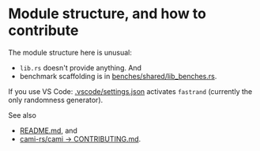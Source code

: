 # Module structure, and how to contribute

The module structure here is unusual:
- `lib.rs` doesn't provide anything. And
- benchmark scaffolding is in [benches/shared/lib_benches.rs](benches/shared/lib_benches.rs).

If you use VS Code: [.vscode/settings.json](.vscode/settings.json) activates `fastrand` (currently
the only randomness generator).

See also
- [README.md](README.md), and
- [cami-rs/cami -> CONTRIBUTING.md](https://github.com/cami-rs/cami/blob/main/CONTRIBUTING.md).
